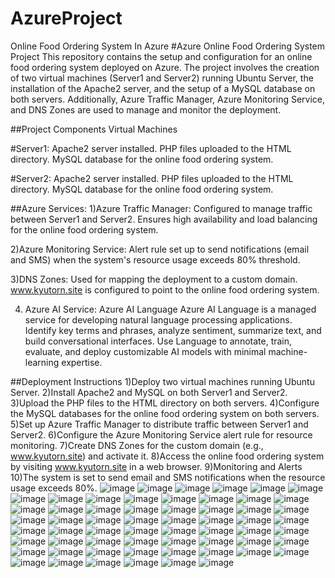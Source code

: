 # AzureProject
Online Food Ordering System In Azure
#Azure Online Food Ordering System Project
This repository contains the setup and configuration for an online food ordering system deployed on Azure. The project involves the creation of two virtual machines (Server1 and Server2) running Ubuntu Server, the installation of the Apache2 server, and the setup of a MySQL database on both servers. Additionally, Azure Traffic Manager, Azure Monitoring Service, and DNS Zones are used to manage and monitor the deployment.

##Project Components
Virtual Machines

#Server1:
Apache2 server installed.
PHP files uploaded to the HTML directory.
MySQL database for the online food ordering system.

#Server2:
Apache2 server installed.
PHP files uploaded to the HTML directory.
MySQL database for the online food ordering system.

##Azure Services:
1)Azure Traffic Manager:
Configured to manage traffic between Server1 and Server2.
Ensures high availability and load balancing for the online food ordering system.

2)Azure Monitoring Service:
Alert rule set up to send notifications (email and SMS) when the system's resource usage exceeds 80% threshold.

3)DNS Zones:
Used for mapping the deployment to a custom domain.
www.kyutorn.site is configured to point to the online food ordering system.

4) Azure AI Service: Azure AI Language 
   Azure AI Language is a managed service for developing natural language
   processing applications. Identify key terms and phrases, analyze sentiment,
   summarize text, and build conversational interfaces. Use Language to annotate,
   train, evaluate, and deploy customizable AI models with minimal machine-learning expertise.
   
##Deployment Instructions
1)Deploy two virtual machines running Ubuntu Server.
2)Install Apache2 and MySQL on both Server1 and Server2.
3)Upload the PHP files to the HTML directory on both servers.
4)Configure the MySQL databases for the online food ordering system on both servers.
5)Set up Azure Traffic Manager to distribute traffic between Server1 and Server2.
6)Configure the Azure Monitoring Service alert rule for resource monitoring.
7)Create DNS Zones for the custom domain (e.g., www.kyutorn.site) and activate it.
8)Access the online food ordering system by visiting www.kyutorn.site in a web browser.
9)Monitoring and Alerts
10)The system is set to send email and SMS notifications when the resource usage exceeds 80%.
![image](https://github.com/jagdaleonkar/AzureProject/assets/95586197/365e38a0-9289-4ef2-857b-7ee5c2fb745f)
![image](https://github.com/jagdaleonkar/AzureProject/assets/95586197/fdee97a9-8137-42fb-ae94-21ecd742ca38)
![image](https://github.com/jagdaleonkar/AzureProject/assets/95586197/daf350bf-8cc8-4351-8c61-98e8df5d2196)
![image](https://github.com/jagdaleonkar/AzureProject/assets/95586197/40a137ab-d73f-4bd5-afef-ba043addde91)
![image](https://github.com/jagdaleonkar/AzureProject/assets/95586197/97d96f12-a84c-4b33-b6e7-d6d0f7703454)
![image](https://github.com/jagdaleonkar/AzureProject/assets/95586197/4cfc4b6e-2f45-4c9e-812d-99cae3d321d9)
![image](https://github.com/jagdaleonkar/AzureProject/assets/95586197/0677af23-114a-4a08-9db4-840411aa9b45)
![image](https://github.com/jagdaleonkar/AzureProject/assets/95586197/e79a0f66-af1d-40b6-8939-0865a8627d7b)
![image](https://github.com/jagdaleonkar/AzureProject/assets/95586197/04fda701-3d4f-4c50-9eed-947e67eec6d4)
![image](https://github.com/jagdaleonkar/AzureProject/assets/95586197/0c972eb7-65b1-4009-87ec-a858a76cfe8e)
![image](https://github.com/jagdaleonkar/AzureProject/assets/95586197/8f1bd19f-6e21-4dc1-b4c8-9f2ee07c5605)
![image](https://github.com/jagdaleonkar/AzureProject/assets/95586197/b50a9cba-bf71-409c-9aa5-357715731c64)
![image](https://github.com/jagdaleonkar/AzureProject/assets/95586197/eea6e125-53dc-4ca0-9443-a0d600f3701f)
![image](https://github.com/jagdaleonkar/AzureProject/assets/95586197/bf03c46e-547d-4c98-b514-421ab12ccca6)
![image](https://github.com/jagdaleonkar/AzureProject/assets/95586197/d9697124-29f3-4de3-ba19-65ebf55b2a94)
![image](https://github.com/jagdaleonkar/AzureProject/assets/95586197/54a3f828-246f-41ee-996f-2d6b63c94a0e)
![image](https://github.com/jagdaleonkar/AzureProject/assets/95586197/813987d7-482a-49c4-98ff-63bae56ed148)
![image](https://github.com/jagdaleonkar/AzureProject/assets/95586197/4fa1cfae-cada-405e-afa7-8f2df1732f35)
![image](https://github.com/jagdaleonkar/AzureProject/assets/95586197/89a09e6c-de3c-44fb-876f-a36fe28f6f2c)
![image](https://github.com/jagdaleonkar/AzureProject/assets/95586197/b9794b31-e355-4a3a-8268-9b668773337c)
![image](https://github.com/jagdaleonkar/AzureProject/assets/95586197/1ff82d48-f748-4365-b397-72282b18ce11)
![image](https://github.com/jagdaleonkar/AzureProject/assets/95586197/e6318174-46ba-43bd-9fbd-b9c6840b457c)
![image](https://github.com/jagdaleonkar/AzureProject/assets/95586197/88938a0e-88a3-41e8-b921-ae1c83690dff)
![image](https://github.com/jagdaleonkar/AzureProject/assets/95586197/57b0bf0d-14fc-43b6-af52-3c0c0e76185a)
![image](https://github.com/jagdaleonkar/AzureProject/assets/95586197/e2378b8f-c69f-4761-b95f-4481f667cd59)
![image](https://github.com/jagdaleonkar/AzureProject/assets/95586197/4bc08c68-c03e-408d-88a8-ab6f9438d96e)
![image](https://github.com/jagdaleonkar/AzureProject/assets/95586197/92e59fd3-f0a3-4eb4-a029-59d2d61a8e36)
![image](https://github.com/jagdaleonkar/AzureProject/assets/95586197/a6bcded2-ca6f-4cf9-85ac-fcb3d8647105)
![image](https://github.com/jagdaleonkar/AzureProject/assets/95586197/516a01db-ef88-4295-bfad-60d42c7e5f03)
![image](https://github.com/jagdaleonkar/AzureProject/assets/95586197/ba2ce911-dc2d-4930-afac-7bfb9980ff8f)
![image](https://github.com/jagdaleonkar/AzureProject/assets/95586197/8910964e-123a-4078-b5ac-fe34fdcfbf31)
![image](https://github.com/jagdaleonkar/AzureProject/assets/95586197/a29aa394-7aad-42eb-8014-2b3baf92bc2d)
![image](https://github.com/jagdaleonkar/AzureProject/assets/95586197/f55ee1d2-3517-4c14-9d09-4ef128d037c7)
![image](https://github.com/jagdaleonkar/AzureProject/assets/95586197/e86caac6-ae14-4184-ac4b-7b926f2ab267)
![image](https://github.com/jagdaleonkar/AzureProject/assets/95586197/2a90b74f-31bf-4184-8bff-4ae8d816ef8a)
![image](https://github.com/jagdaleonkar/AzureProject/assets/95586197/5c2fd2cd-e833-4423-8f1f-42dc4244f875)
![image](https://github.com/jagdaleonkar/AzureProject/assets/95586197/71ae6669-072b-4db9-a78c-5a66971adfdb)
![image](https://github.com/jagdaleonkar/AzureProject/assets/95586197/bca15608-48d9-4142-b0a9-af59ae99c2d6)
![image](https://github.com/jagdaleonkar/AzureProject/assets/95586197/26f405c5-0bff-47bf-99a7-4baee3805367)
![image](https://github.com/jagdaleonkar/AzureProject/assets/95586197/4f58e095-f421-4e33-8b97-807fcbb9b351)
![image](https://github.com/jagdaleonkar/AzureProject/assets/95586197/c3aa199d-9b90-4661-8387-b42d51208867)
![image](https://github.com/jagdaleonkar/AzureProject/assets/95586197/f0a4768e-7589-43d4-a9a3-98a40a875139)
![image](https://github.com/jagdaleonkar/AzureProject/assets/95586197/ad111103-733d-43f2-bcec-d000697c10c4)
![image](https://github.com/jagdaleonkar/AzureProject/assets/95586197/b56b5612-54f2-4efc-87f5-78384eb41734)
![image](https://github.com/jagdaleonkar/AzureProject/assets/95586197/516019ba-6780-42da-bc6d-32e4ed0abf4b)
![image](https://github.com/jagdaleonkar/AzureProject/assets/95586197/e7d7ecfd-b499-4a4f-ba7c-796bcc2575ed)
![image](https://github.com/jagdaleonkar/AzureProject/assets/95586197/97bb5a65-a427-496f-9050-0df14a3ebd91)
![image](https://github.com/jagdaleonkar/AzureProject/assets/95586197/c232f6c7-83c8-4c81-a342-c6296852f1ba)
![image](https://github.com/jagdaleonkar/AzureProject/assets/95586197/0cf08f24-462e-4bf3-9a65-dd1cb6e580bc)
![image](https://github.com/jagdaleonkar/AzureProject/assets/95586197/9b46ee44-1901-49b9-84f9-2bd5553453cc)
![image](https://github.com/jagdaleonkar/AzureProject/assets/95586197/47b42ab4-65ad-4467-a31a-bdc4adc64e36)
![image](https://github.com/jagdaleonkar/AzureProject/assets/95586197/82bacb4a-9c25-4c60-8e6b-dabc8420cec9)
![image](https://github.com/jagdaleonkar/AzureProject/assets/95586197/0359f540-aa38-4e8d-95c2-c4898fc94ab8)
![image](https://github.com/jagdaleonkar/AzureProject/assets/95586197/23790779-7310-47dc-a696-e526b710feeb)
![image](https://github.com/jagdaleonkar/AzureProject/assets/95586197/753794f5-2da0-490e-915e-247d71811066)
![image](https://github.com/jagdaleonkar/AzureProject/assets/95586197/c1f8d747-3c95-4707-9e27-f827837d8911)
![image](https://github.com/jagdaleonkar/AzureProject/assets/95586197/a6cf9c26-79b9-4476-8ff6-bbd0d1692a7a)
![image](https://github.com/jagdaleonkar/AzureProject/assets/95586197/49a19a8c-d56b-419e-ac05-d4e775e2b332)
![image](https://github.com/jagdaleonkar/AzureProject/assets/95586197/fbc5517e-a4a6-48b7-9bf1-8b59bbbe7966)
![image](https://github.com/jagdaleonkar/AzureProject/assets/95586197/2674008c-3d8b-40d1-b3ba-57c4b542999a)




